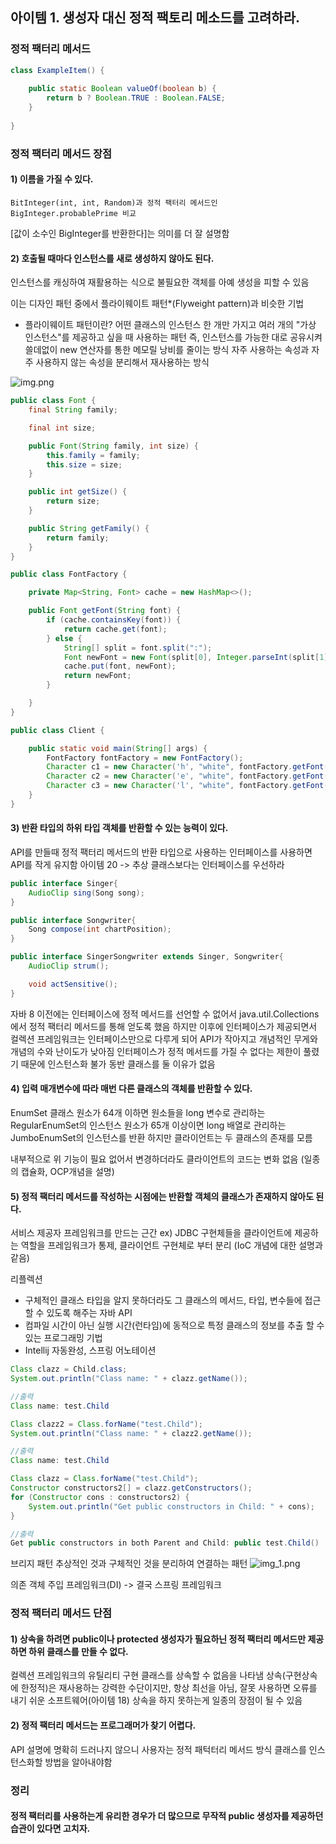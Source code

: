## 아이템 1. 생성자 대신 정적 팩토리 메소드를 고려하라.

### 정적 팩터리 메서드

```java
class ExampleItem() {
    
    public static Boolean valueOf(boolean b) {
        return b ? Boolean.TRUE : Boolean.FALSE;
    }
    
}
````

### 정적 팩터리 메서드 장점
#### 1) 이름을 가질 수 있다.
````
BitInteger(int, int, Random)과 정적 팩터리 메서드인 BigInteger.probablePrime 비교
````
[값이 소수인 BigInteger를 반환한다]는 의미를 더 잘 설명함

#### 2) 호출될 때마다 인스턴스를 새로 생성하지 않아도 된다.
인스턴스를 캐싱하여 재활용하는 식으로 불필요한 객체를 아예 생성을 피할 수 있음

이는 디자인 패턴 중에서 플라이웨이트 패턴*(Flyweight pattern)과 비슷한 기법

- 플라이웨이트 패턴이란?
어떤 클래스의 인스턴스 한 개만 가지고 여러 개의 "가상 인스턴스"를 제공하고 싶을 때 사용하는 패턴
즉, 인스턴스를 가능한 대로 공유시켜 쓸데없이 new 연산자를 통한 메모릴 낭비를 줄이는 방식
자주 사용하는 속성과 자주 사용하지 않는 속성을 분리해서 재사용하는 방식

![img.png](img.png)

```java
public class Font {
    final String family;

    final int size;

    public Font(String family, int size) {
        this.family = family;
        this.size = size;
    }

    public int getSize() {
        return size;
    }

    public String getFamily() {
        return family;
    }
}
```

```java
public class FontFactory {

    private Map<String, Font> cache = new HashMap<>();

    public Font getFont(String font) {
        if (cache.containsKey(font)) {
            return cache.get(font);
        } else {
            String[] split = font.split(":");
            Font newFont = new Font(split[0], Integer.parseInt(split[1]));
            cache.put(font, newFont);
            return newFont;
        }

    }
}
```

```java
public class Client {

    public static void main(String[] args) {
        FontFactory fontFactory = new FontFactory();
        Character c1 = new Character('h', "white", fontFactory.getFont("nanum:12"));
        Character c2 = new Character('e', "white", fontFactory.getFont("nanum:12"));
        Character c3 = new Character('l', "white", fontFactory.getFont("nanum:12"));
    }
}
```

#### 3) 반환 타입의 하위 타입 객체를 반환할 수 있는 능력이 있다.
API를 만들때 정적 팩터리 메서드의 반환 타입으로 사용하는 인터페이스를 사용하면 API를 작게 유지함
아이템 20 -> 추상 클래스보다는 인터페이스를 우선하라
```java
public interface Singer{
    AudioClip sing(Song song);
}

public interface Songwriter{
    Song compose(int chartPosition);
}
```
```java
public interface SingerSongwriter extends Singer, Songwriter{
    AudioClip strum();

    void actSensitive();
}
```

자바 8 이전에는 인터페이스에 정적 메서드를 선언할 수 없어서 java.util.Collections에서 정적 팩터리 메서드를 통해 얻도록 했음
하지만 이후에 인터페이스가 제공되면서 컬렉션 프레임워크는 인터페이스만으로 다루게 되어 API가 작아지고 개념적인 무게와 개념의 수와 난이도가 낮아짐
인터페이스가 정적 메서드를 가질 수 없다는 제한이 풀렸기 때문에 인스턴스화 불가 동반 클래스를 둘 이유가 없음


#### 4) 입력 매개변수에 따라 매번 다른 클래스의 객체를 반환할 수 있다.
EnumSet 클래스
원소가 64개 이하면 원소들을 long 변수로 관리하는 RegularEnumSet의 인스턴스
원소가 65개 이상이면 long 배열로 관리하는 JumboEnumSet의 인스턴스를 반환
하지만 클라이언트는 두 클래스의 존재를 모름 

내부적으로 위 기능이 필요 없어서 변경하더라도 클라이언트의 코드는 변화 없음
(일종의 캡슐화, OCP개념을 설명)


#### 5) 정적 팩터리 메서드를 작성하는 시점에는 반환할 객체의 클래스가 존재하지 않아도 된다.
서비스 제공자 프레임워크를 만드는 근간 ex) JDBC
구현체들을 클라이언트에 제공하는 역할을 프레임워크가 통제, 클라이언트 구현체로 부터 분리
(IoC 개념에 대한 설명과 같음)

리플렉션
- 구체적인 클래스 타입을 알지 못하더라도 그 클래스의 메서드, 타입, 변수들에 접근할 수 있도록 해주는 자바 API
- 컴파일 시간이 아닌 실행 시간(런타임)에 동적으로 특정 클래스의 정보를 추출 할 수 있는 프로그래밍 기법
- Intellij 자동완성, 스프링 어노테이션
```java
Class clazz = Child.class;
System.out.println("Class name: " + clazz.getName());

//출력
Class name: test.Child
```
```java
Class clazz2 = Class.forName("test.Child");
System.out.println("Class name: " + clazz2.getName());

//출력
Class name: test.Child
```
```java
Class clazz = Class.forName("test.Child");
Constructor constructors2[] = clazz.getConstructors();
for (Constructor cons : constructors2) {
    System.out.println("Get public constructors in Child: " + cons);
}

//출력
Get public constructors in both Parent and Child: public test.Child()
```

브리지 패턴
추상적인 것과 구체적인 것을 분리하여 연결하는 패턴
![img_1.png](img_1.png)

의존 객체 주입 프레임워크(DI) -> 결국 스프링 프레임워크


### 정적 팩터리 메서드 단점
#### 1) 상속을 하려면 public이나 protected 생성자가 필요하닌 정적 팩터리 메서드만 제공하면 하위 클래스를 만들 수 없다.
컬렉션 프레임워크의 유틸리티 구현 클래스를 상속할 수 없음을 나타냄
상속(구현상속에 한정적)은 재사용하는 강력한 수단이지만, 항상 최선을 아님, 잘못 사용하면 오류를 내기 쉬운 소프트웨어(아이템 18)
상속을 하지 못하는게 일종의 장점이 될 수 있음

#### 2) 정적 팩터리 메서드는 프로그래머가 찾기 어렵다.
API 설명에 명확히 드러나지 않으니 사용자는 정적 패턱터리 메서드 방식 클래스를 인스턴스화할 방법을 알아내야함

### 정리
#### 정적 팩터리를 사용하는게 유리한 경우가 더 많으므로 무작적 public 생성자를 제공하던 습관이 있다면 고치자.






